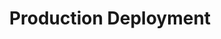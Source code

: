 ---
layout: default
keywords: Aegis, installation, deployment, production, reference architecture
title: Production Deployment
description: <strong>Aegis</strong> reference architecture
micro_nav: true
page_nav:
  prev:
    content: <strong>Aegis</strong> deep dive
    url: '/docs/architecture'
  next:
    content: design decisions
    url: '/docs/philosophy'
---